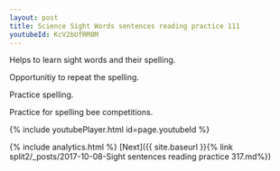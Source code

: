```yaml
---
layout: post
title: Science Sight Words sentences reading practice 111
youtubeId: KcV2bUfRM8M
---
```

 
 
Helps to learn sight words and their spelling.

Opportunitiy to repeat the spelling. 

Practice spelling. 
 
Practice for spelling bee competitions. 
 
{% include youtubePlayer.html id=page.youtubeId %}
 
 
{% include analytics.html %} 
[Next]({{ site.baseurl }}{% link  split2/_posts/2017-10-08-Sight sentences reading practice 317.md%})
 
